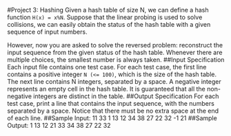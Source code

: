 #Project 3: Hashing
Given a hash table of size N, we can define a hash function `H(x) =
x%N`.  Suppose that the linear probing is used to solve collisions,
we can easily obtain the status of the hash table with a given
sequence of input numbers.

However, now you are asked to solve the reversed problem: reconstruct
the input sequence from the given status of the hash table. Whenever
there are multiple choices, the smallest number is always taken.
##Input Specification
Each input file contains one test case. For each test case, the first
line contains a positive integer `N (<= 100)`, which is the size
of the hash table. The next line contains N integers, separated by a
space. A negative integer represents an empty cell in the hash
table. It is guaranteed that all the non-negative integers are
distinct in the table.
##Output Specification
For each test case, print a line that contains the input sequence,
with the numbers separated by a space. Notice that there must be no
extra space at the end of each line.
##Sample Input:
    11
    33 1 13 12 34 38 27 22 32 -1 21
##Sample Output:
    1 13 12 21 33 34 38 27 22 32